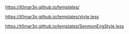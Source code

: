 https://t0mar3n.github.io/templates/

https://t0mar3n.github.io/templates/style.less

https://t0mar3n.github.io/templates/SenmonEngStyle.less
